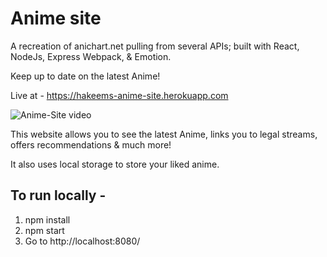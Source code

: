 # Anime site

A recreation of anichart.net pulling from several APIs; built with React, NodeJs, Express Webpack, &amp; Emotion.

Keep up to date on the latest Anime!

Live at - 
https://hakeems-anime-site.herokuapp.com

![Anime-Site video](https://media.giphy.com/media/XdCdG5mbJZiKLAhW0q/giphy.gif)

This website allows you to see the latest Anime, links you to legal streams, offers recommendations & much more!

It also uses local storage to store your liked anime.

## To run locally -

1. npm install
2. npm start
3. Go to http://localhost:8080/
